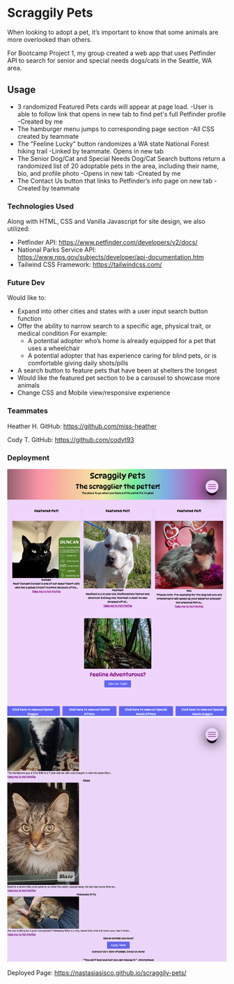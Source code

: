 # Scraggily Pets

When looking to adopt a pet, it’s important to know that some animals are more overlooked than others.

For Bootcamp Project 1, my group created a web app that uses Petfinder API to search for senior and special needs dogs/cats in the Seattle, WA area.

## Usage

* 3 randomized Featured Pets cards will appear at page load.
    -User is able to follow link that opens in new tab to find pet's full Petfinder profile
    -Created by me
* The hamburger menu jumps to corresponding page section
    -All CSS created by teammate
* The "Feeline Lucky" button randomizes a WA state National Forest hiking trail
    -Linked by teammate. Opens in new tab
* The Senior Dog/Cat and Special Needs Dog/Cat Search buttons return a randomized list of 20 adoptable pets in the area, including their name, bio, and profile photo
    -Opens in new tab
    -Created by me
* The Contact Us button that links to Petfinder’s info page on new tab
    -Created by teammate

### Technologies Used

Along with HTML, CSS and Vanilla Javascript for site design, we also utilized:

* Petfinder API:
    <https://www.petfinder.com/developers/v2/docs/>
* National Parks Service API:
    <https://www.nps.gov/subjects/developer/api-documentation.htm>
* Tailwind CSS Framework:
    <https://tailwindcss.com/>

### Future Dev

Would like to:

* Expand into other cities and states with a user input search button function
* Offer the ability to narrow search to a specific age, physical trait, or medical condition
    For example:
  * A potential adopter who’s home is already equipped for a pet that uses a wheelchair
  * A potential adopter that has experience caring for blind pets, or is comfortable giving daily shots/pills
* A search button to feature pets that have been at shelters the longest
* Would like the featured pet section to be a carousel to showcase more animals
* Change CSS and Mobile view/responsive experience

### Teammates

Heather H.
GitHub: <https://github.com/miss-heather>

Cody T.
GitHub: <https://github.com/codyt93>

### Deployment

![Scraggily Pets (top)](./assets/Screenshots/Screenshot%20top.png)
![Scraggily Pets (bottom)](./assets/Screenshots/Screenshot%20bottom.png)

Deployed Page: <https://nastasiasisco.github.io/scraggily-pets/>

